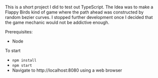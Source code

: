This is a short project I did to test out TypeScript. The Idea was to make a Flappy Birds kind of game where the 
path ahead was constructed by random bezier curves. I stopped further development once I decided that the game mechanic would not be addictive enough.

Prerequisites:
* Node

To start
* `npm install`
* `npm start`
* Navigate to http://localhost:8080 using a web browser